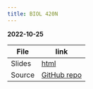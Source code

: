 ```yaml
---
title: BIOL 420N
---
```


**2022-10-25**

| File | link |
| --- | --- |
| Slides | [html](files/biol-420n.html) |
| Source | [GitHub repo](https://github.com/vdunbar/presentation-slides/tree/main/source/BIOL-420N_2023-Spring) |
